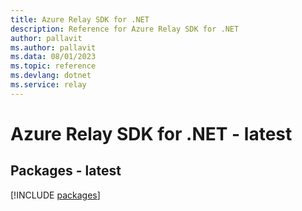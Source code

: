```yaml
---
title: Azure Relay SDK for .NET
description: Reference for Azure Relay SDK for .NET
author: pallavit
ms.author: pallavit
ms.data: 08/01/2023
ms.topic: reference
ms.devlang: dotnet
ms.service: relay
---
```

# Azure Relay SDK for .NET - latest
## Packages - latest
[!INCLUDE [packages](relay-index.md)]